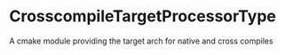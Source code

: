 # CrosscompileTargetProcessorType
A cmake module providing the target arch for native and cross compiles
